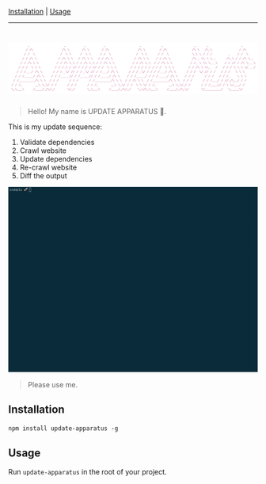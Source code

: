 [Installation](#installation) | [Usage](#usage)

---

# [![UPDATE APPARATUS](media/header.png)](https://github.com/haroldangenent/update-apparatus)

> Hello! My name is UPDATE APPARATUS 🤖.

This is my update sequence:

1. Validate dependencies
2. Crawl website
3. Update dependencies
4. Re-crawl website
5. Diff the output

![Update sequence.](media/preview.gif)

> Please use me.

## Installation

```
npm install update-apparatus -g
```

## Usage
Run `update-apparatus` in the root of your project.

